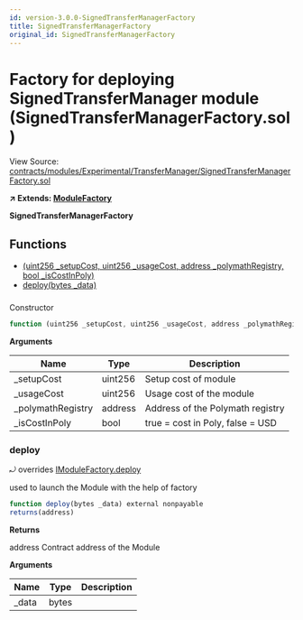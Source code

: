 ```yaml
---
id: version-3.0.0-SignedTransferManagerFactory
title: SignedTransferManagerFactory
original_id: SignedTransferManagerFactory
---
```


# Factory for deploying SignedTransferManager module (SignedTransferManagerFactory.sol)

View Source: [contracts/modules/Experimental/TransferManager/SignedTransferManagerFactory.sol](../../contracts/modules/Experimental/TransferManager/SignedTransferManagerFactory.sol)

**↗ Extends: [ModuleFactory](ModuleFactory.md)**

**SignedTransferManagerFactory**

## Functions

- [(uint256 _setupCost, uint256 _usageCost, address _polymathRegistry, bool _isCostInPoly)](#)
- [deploy(bytes _data)](#deploy)

### 

Constructor

```js
function (uint256 _setupCost, uint256 _usageCost, address _polymathRegistry, bool _isCostInPoly) public nonpayable ModuleFactory 
```

**Arguments**

| Name        | Type           | Description  |
| ------------- |------------- | -----|
| _setupCost | uint256 | Setup cost of module | 
| _usageCost | uint256 | Usage cost of the module | 
| _polymathRegistry | address | Address of the Polymath registry | 
| _isCostInPoly | bool | true = cost in Poly, false = USD | 

### deploy

⤾ overrides [IModuleFactory.deploy](IModuleFactory.md#deploy)

used to launch the Module with the help of factory

```js
function deploy(bytes _data) external nonpayable
returns(address)
```

**Returns**

address Contract address of the Module

**Arguments**

| Name        | Type           | Description  |
| ------------- |------------- | -----|
| _data | bytes |  | 

